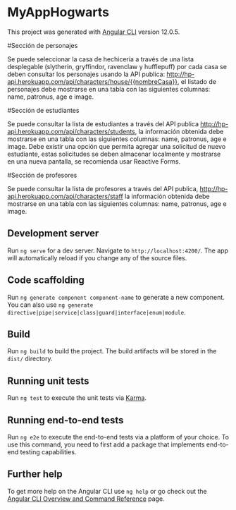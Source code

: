 # MyAppHogwarts

This project was generated with [Angular CLI](https://github.com/angular/angular-cli) version 12.0.5.

#Sección de personajes 

Se puede seleccionar la casa de hechicería a través de una lista desplegable (slytherin, gryffindor, ravenclaw y hufflepuff) por cada casa se deben consultar los personajes usando la API publica: http://hp-api.herokuapp.com/api/characters/house/{{nombreCasa}}, el listado de personajes debe mostrarse en una tabla con las siguientes columnas: name, patronus, age e image. 

#Sección de estudiantes 

Se puede consultar la lista de estudiantes a través del API publica http://hp-api.herokuapp.com/api/characters/students, la información obtenida debe mostrarse en una tabla con las siguientes columnas: name, patronus, age e image. 
Debe existir una opción que permita agregar una solicitud de nuevo estudiante, estas solicitudes se deben almacenar localmente y mostrarse en una nueva pantalla, se recomienda usar Reactive Forms. 

#Sección de profesores 

Se puede consultar la lista de profesores a través del API publica, http://hp-api.herokuapp.com/api/characters/staff la información obtenida debe mostrarse en una tabla con las siguientes columnas: name, patronus, age e image.


## Development server

Run `ng serve` for a dev server. Navigate to `http://localhost:4200/`. The app will automatically reload if you change any of the source files.

## Code scaffolding

Run `ng generate component component-name` to generate a new component. You can also use `ng generate directive|pipe|service|class|guard|interface|enum|module`.

## Build

Run `ng build` to build the project. The build artifacts will be stored in the `dist/` directory.

## Running unit tests

Run `ng test` to execute the unit tests via [Karma](https://karma-runner.github.io).

## Running end-to-end tests

Run `ng e2e` to execute the end-to-end tests via a platform of your choice. To use this command, you need to first add a package that implements end-to-end testing capabilities.

## Further help

To get more help on the Angular CLI use `ng help` or go check out the [Angular CLI Overview and Command Reference](https://angular.io/cli) page.
